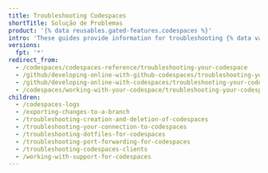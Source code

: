 ```yaml
---
title: Troubleshooting Codespaces
shortTitle: Solução de Problemas
product: '{% data reusables.gated-features.codespaces %}'
intro: 'These guides provide information for troubleshooting {% data variables.product.prodname_codespaces %}'
versions:
  fpt: '*'
redirect_from:
  - /codespaces/codespaces-reference/troubleshooting-your-codespace
  - /github/developing-online-with-github-codespaces/troubleshooting-your-codespace
  - /github/developing-online-with-codespaces/troubleshooting-your-codespace
  - /codespaces/working-with-your-codespace/troubleshooting-your-codespace
children:
  - /codespaces-logs
  - /exporting-changes-to-a-branch
  - /troubleshooting-creation-and-deletion-of-codespaces
  - /troubleshooting-your-connection-to-codespaces
  - /troubleshooting-dotfiles-for-codespaces
  - /troubleshooting-port-forwarding-for-codespaces
  - /troubleshooting-codespaces-clients
  - /working-with-support-for-codespaces
---
```


